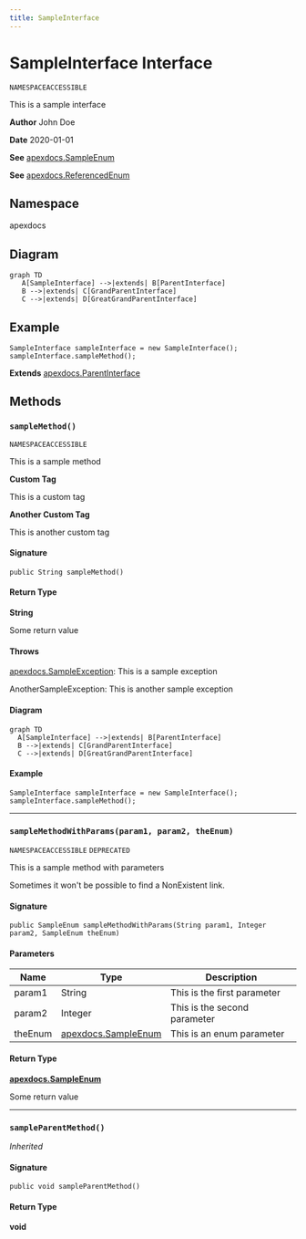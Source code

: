 ```yaml
---
title: SampleInterface
---
```


# SampleInterface Interface

`NAMESPACEACCESSIBLE`

This is a sample interface

**Author** John Doe

**Date** 2020-01-01

**See** [apexdocs.SampleEnum](../Sample-Enums/apexdocs.SampleEnum.md)

**See** [apexdocs.ReferencedEnum](./apexdocs.ReferencedEnum.md)

## Namespace
apexdocs

## Diagram
```mermaid
graph TD
   A[SampleInterface] -->|extends| B[ParentInterface]
   B -->|extends| C[GrandParentInterface]
   C -->|extends| D[GreatGrandParentInterface]
```

## Example
```apex
SampleInterface sampleInterface = new SampleInterface();
sampleInterface.sampleMethod();
```

**Extends**
[apexdocs.ParentInterface](./apexdocs.ParentInterface.md)

## Methods
### `sampleMethod()`

`NAMESPACEACCESSIBLE`

This is a sample method

**Custom Tag** 

This is a custom tag

**Another Custom Tag** 

This is another custom tag

#### Signature
```apex
public String sampleMethod()
```

#### Return Type
**String**

Some return value

#### Throws
[apexdocs.SampleException](./apexdocs.SampleException.md): This is a sample exception

AnotherSampleException: This is another sample exception

#### Diagram
```mermaid
graph TD
  A[SampleInterface] -->|extends| B[ParentInterface]
  B -->|extends| C[GrandParentInterface]
  C -->|extends| D[GreatGrandParentInterface]
```

#### Example
```apex
SampleInterface sampleInterface = new SampleInterface();
sampleInterface.sampleMethod();
```

---

### `sampleMethodWithParams(param1, param2, theEnum)`

`NAMESPACEACCESSIBLE`
`DEPRECATED`

This is a sample method with parameters 

Sometimes it won&#x27;t be possible to find a NonExistent link.

#### Signature
```apex
public SampleEnum sampleMethodWithParams(String param1, Integer param2, SampleEnum theEnum)
```

#### Parameters
| Name | Type | Description |
|------|------|-------------|
| param1 | String | This is the first parameter |
| param2 | Integer | This is the second parameter |
| theEnum | [apexdocs.SampleEnum](../Sample-Enums/apexdocs.SampleEnum.md) | This is an enum parameter |

#### Return Type
**[apexdocs.SampleEnum](../Sample-Enums/apexdocs.SampleEnum.md)**

Some return value

---

### `sampleParentMethod()`

*Inherited*

#### Signature
```apex
public void sampleParentMethod()
```

#### Return Type
**void**